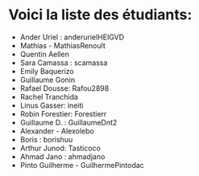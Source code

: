 # Voici la liste des étudiants:

- Ander Uriel : anderurielHEIGVD
- Mathias - MathiasRenoult
- Quentin Aellen
- Sara Camassa : scamassa
- Emily Baquerizo
- Guillaume Gonin
- Rafael Dousse: Rafou2898
- Rachel Tranchida
- Linus Gasser: ineiti
- Robin Forestier: Forestierr
- Guillaume D. : GuillaumeDnt2
- Alexander - Alexolebo
- Boris : borishuu
- Arthur Junod: Tasticoco
- Ahmad Jano : ahmadjano
- Pinto Guilherme - GuilhermePintodac